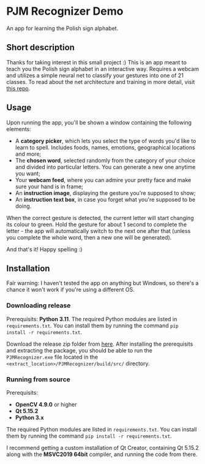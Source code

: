 # PJM Recognizer Demo
An app for learning the Polish sign alphabet.

## Short description
Thanks for taking interest in this small project :) This is an app meant to teach you the Polish sign alphabet in an interactive way. Requires a webcam and utilizes a simple neural net to classify your gestures into one of 21 classes. To read about the net architecture and training in more detail, visit [this repo](https://github.com/worthy11/PJMRecognizer). 

## Usage
Upon running the app, you'll be shown a window containing the following elements:
- A **category picker**, which lets you select the type of words you'd like to learn to spell. Includes foods, names, emotions, geographical locations and more;
- The **chosen word**, selected randomly from the category of your choice and divided into particular letters. You can generate a new one anytime you want;
- Your **webcam feed**, where you can admire your pretty face and make sure your hand is in frame;
- An **instruction image**, displaying the gesture you're supposed to show;
- An **instruction text box**, in case you forget what you're supposed to be doing. <br />

When the correct gesture is detected, the current letter will start changing its colour to green. Hold the gesture for about 1 second to complete the letter - the app will automatically switch to the next one after that (unless you complete the whole word, then a new one will be generated). <br />

And that's it! Happy spelling :)<br />

## Installation
Fair warning: I haven't tested the app on anything but Windows, so there's a chance it won't work if you're using a different OS.

### Downloading release
Prerequisits: **Python 3.11**. The required Python modules are listed in `requirements.txt`. You can install them by running the command `pip install -r requirements.txt`. <br />

Download the release zip folder from [here](https://github.com/worthy11/PP2Project/releases/tag/v1.0). After installing the prerequisits and extracting the package, you should be able to run the `PJMRecognizer.exe` file located in the `<extract_location>/PJMRecognizer/build/src/` directory.

### Running from source
Prerequisits:
- **OpenCV 4.9.0** or higher
- **Qt 5.15.2**
- **Python 3.x**<br />

The required Python modules are listed in `requirements.txt`. You can install them by running the command `pip install -r requirements.txt`. <br />

I recommend getting a custom installation of Qt Creator, containing Qt 5.15.2 along with the **MSVC2019 64bit** compiler, and running the code from there.
